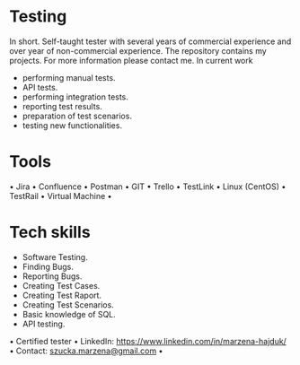 # Testing
In short. Self-taught tester with several years of commercial experience and over year of non-commercial experience. The repository contains my projects. For more information please contact me.
In current work
- performing manual tests.
- API tests.
- performing integration tests.
- reporting test results.
- preparation of test scenarios.
- testing new functionalities.


# Tools 
• Jira
• Confluence 
• Postman 
• GIT
• Trello 
• TestLink
• Linux (CentOS)
• TestRail
• Virtual Machine
•


# Tech skills 
- Software Testing.
- Finding Bugs.
- Reporting Bugs.
- Creating Test Cases.
- Creating Test Raport.
- Creating Test Scenarios.
- Basic knowledge of SQL.
- API testing. 




• Certified tester
• LinkedIn: https://www.linkedin.com/in/marzena-hajduk/
• Contact: szucka.marzena@gmail.com
•
